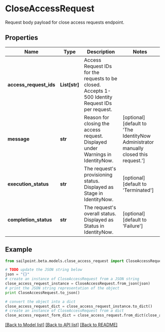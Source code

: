 # CloseAccessRequest

Request body payload for close access requests endpoint.

## Properties

Name | Type | Description | Notes
------------ | ------------- | ------------- | -------------
**access_request_ids** | **List[str]** | Access Request IDs for the requests to be closed. Accepts 1-500 Identity Request IDs per request. | 
**message** | **str** | Reason for closing the access request. Displayed under Warnings in IdentityNow. | [optional] [default to 'The IdentityNow Administrator manually closed this request.']
**execution_status** | **str** | The request&#39;s provisioning status. Displayed as Stage in IdentityNow. | [optional] [default to 'Terminated']
**completion_status** | **str** | The request&#39;s overall status. Displayed as Status in IdentityNow. | [optional] [default to 'Failure']

## Example

```python
from sailpoint.beta.models.close_access_request import CloseAccessRequest

# TODO update the JSON string below
json = "{}"
# create an instance of CloseAccessRequest from a JSON string
close_access_request_instance = CloseAccessRequest.from_json(json)
# print the JSON string representation of the object
print CloseAccessRequest.to_json()

# convert the object into a dict
close_access_request_dict = close_access_request_instance.to_dict()
# create an instance of CloseAccessRequest from a dict
close_access_request_form_dict = close_access_request.from_dict(close_access_request_dict)
```
[[Back to Model list]](../README.md#documentation-for-models) [[Back to API list]](../README.md#documentation-for-api-endpoints) [[Back to README]](../README.md)


